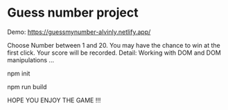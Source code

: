 # Guess number project
Demo: https://guessmynumber-alvinly.netlify.app/

Choose Number between 1 and 20. You may have the chance to win at the first click. Your score will be recorded.
Detail: Working with DOM and DOM manipulations ...

npm init 

npm run build

HOPE YOU ENJOY THE GAME !!!
